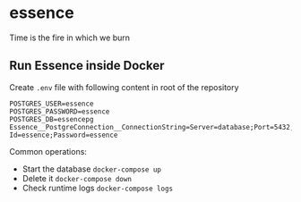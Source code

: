 # essence
Time is the fire in which we burn

## Run Essence inside Docker
Create `.env` file with following content in root of the repository
```
POSTGRES_USER=essence
POSTGRES_PASSWORD=essence
POSTGRES_DB=essencepg
Essence__PostgreConnection__ConnectionString=Server=database;Port=5432;Database=essencepg;User Id=essence;Password=essence
```

Common operations:
* Start the database `docker-compose up`
* Delete it `docker-compose down`
* Check runtime logs `docker-compose logs`
